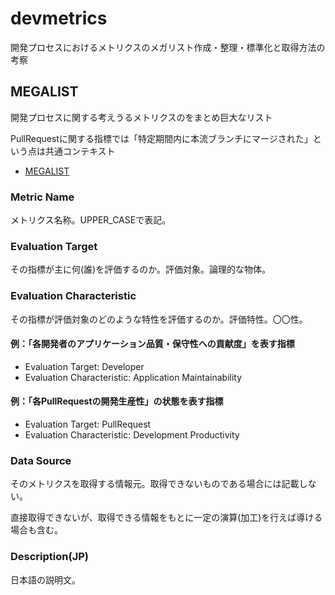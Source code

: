 # devmetrics

開発プロセスにおけるメトリクスのメガリスト作成・整理・標準化と取得方法の考察

## MEGALIST

開発プロセスに関する考えうるメトリクスのをまとめ巨大なリスト

PullRequestに関する指標では「特定期間内に本流ブランチにマージされた」という点は共通コンテキスト

- [MEGALIST](./megalist.tsv)

### Metric Name

メトリクス名称。UPPER_CASEで表記。

### Evaluation Target

その指標が主に何(誰)を評価するのか。評価対象。論理的な物体。

### Evaluation Characteristic

その指標が評価対象のどのような特性を評価するのか。評価特性。〇〇性。

#### 例：「各開発者のアプリケーション品質・保守性への貢献度」を表す指標

- Evaluation Target: Developer
- Evaluation Characteristic: Application Maintainability

#### 例：「各PullRequestの開発生産性」の状態を表す指標

- Evaluation Target: PullRequest
- Evaluation Characteristic: Development Productivity

### Data Source

そのメトリクスを取得する情報元。取得できないものである場合には記載しない。

直接取得できないが、取得できる情報をもとに一定の演算(加工)を行えば導ける場合も含む。

### Description(JP)

日本語の説明文。